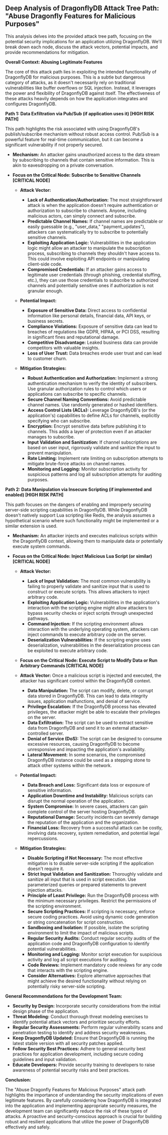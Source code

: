 ## Deep Analysis of DragonflyDB Attack Tree Path: "Abuse Dragonfly Features for Malicious Purposes"

This analysis delves into the provided attack tree path, focusing on the potential security implications for an application utilizing DragonflyDB. We'll break down each node, discuss the attack vectors, potential impacts, and provide recommendations for mitigation.

**Overall Context: Abusing Legitimate Features**

The core of this attack path lies in exploiting the intended functionality of DragonflyDB for malicious purposes. This is a subtle but dangerous category of attacks, as it doesn't necessarily rely on traditional vulnerabilities like buffer overflows or SQL injection. Instead, it leverages the power and flexibility of DragonflyDB against itself. The effectiveness of these attacks heavily depends on how the application integrates and configures DragonflyDB.

**Path 1: Data Exfiltration via Pub/Sub (if application uses it) [HIGH RISK PATH]**

This path highlights the risk associated with using DragonflyDB's publish/subscribe mechanism without robust access control. Pub/Sub is a powerful feature for real-time communication, but it can become a significant vulnerability if not properly secured.

* **Mechanism:** An attacker gains unauthorized access to the data stream by subscribing to channels that contain sensitive information. This is akin to eavesdropping on a private conversation.

* **Focus on the Critical Node: Subscribe to Sensitive Channels [CRITICAL NODE]**

    * **Attack Vector:**
        * **Lack of Authentication/Authorization:** The most straightforward attack is when the application doesn't require authentication or authorization to subscribe to channels. Anyone, including malicious actors, can simply connect and subscribe.
        * **Predictable Channel Names:** If channel names are predictable or easily guessable (e.g., "user_data," "payment_updates"), attackers can systematically try to subscribe to potentially sensitive channels.
        * **Exploiting Application Logic:**  Vulnerabilities in the application logic might allow an attacker to manipulate the subscription process, subscribing to channels they shouldn't have access to. This could involve exploiting API endpoints or manipulating client-side code.
        * **Compromised Credentials:** If an attacker gains access to legitimate user credentials (through phishing, credential stuffing, etc.), they can use those credentials to subscribe to authorized channels and potentially sensitive ones if authorization is not granular enough.

    * **Potential Impact:**
        * **Exposure of Sensitive Data:**  Direct access to confidential information like personal details, financial data, API keys, or business secrets.
        * **Compliance Violations:**  Exposure of sensitive data can lead to breaches of regulations like GDPR, HIPAA, or PCI DSS, resulting in significant fines and reputational damage.
        * **Competitive Disadvantage:**  Leaked business data can provide competitors with valuable insights.
        * **Loss of User Trust:**  Data breaches erode user trust and can lead to customer churn.

    * **Mitigation Strategies:**
        * **Robust Authentication and Authorization:** Implement a strong authentication mechanism to verify the identity of subscribers. Use granular authorization rules to control which users or applications can subscribe to specific channels.
        * **Secure Channel Naming Conventions:** Avoid predictable channel names. Use randomly generated or hashed identifiers.
        * **Access Control Lists (ACLs):** Leverage DragonflyDB's (or the application's) capabilities to define ACLs for channels, explicitly specifying who can subscribe.
        * **Encryption:** Encrypt sensitive data before publishing it to channels. This adds a layer of protection even if an attacker manages to subscribe.
        * **Input Validation and Sanitization:** If channel subscriptions are based on user input, rigorously validate and sanitize the input to prevent manipulation.
        * **Rate Limiting:** Implement rate limiting on subscription attempts to mitigate brute-force attacks on channel names.
        * **Monitoring and Logging:** Monitor subscription activity for suspicious patterns and log all subscription attempts for auditing purposes.

**Path 2: Data Manipulation via Insecure Scripting (if implemented and enabled) [HIGH RISK PATH]**

This path focuses on the dangers of enabling and improperly securing server-side scripting capabilities in DragonflyDB. While DragonflyDB doesn't natively support Lua scripting like Redis, the analysis assumes a hypothetical scenario where such functionality might be implemented or a similar extension is used.

* **Mechanism:** An attacker injects and executes malicious scripts within the DragonflyDB context, allowing them to manipulate data or potentially execute system commands.

* **Focus on the Critical Node: Inject Malicious Lua Script (or similar) [CRITICAL NODE]**

    * **Attack Vector:**
        * **Lack of Input Validation:** The most common vulnerability is failing to properly validate and sanitize input that is used to construct or execute scripts. This allows attackers to inject arbitrary code.
        * **Exploiting Application Logic:**  Vulnerabilities in the application's interaction with the scripting engine might allow attackers to bypass security checks or inject scripts through unexpected pathways.
        * **Command Injection:** If the scripting environment allows interaction with the underlying operating system, attackers can inject commands to execute arbitrary code on the server.
        * **Deserialization Vulnerabilities:** If the scripting engine uses deserialization, vulnerabilities in the deserialization process can be exploited to execute arbitrary code.

    * **Focus on the Critical Node: Execute Script to Modify Data or Run Arbitrary Commands [CRITICAL NODE]**

    * **Attack Vector:** Once a malicious script is injected and executed, the attacker has significant control within the DragonflyDB context.
        * **Data Manipulation:** The script can modify, delete, or corrupt data stored in DragonflyDB. This can lead to data integrity issues, application malfunctions, and denial of service.
        * **Privilege Escalation:** If the DragonflyDB process has elevated privileges, the attacker might be able to escalate their privileges on the server.
        * **Data Exfiltration:** The script can be used to extract sensitive data from DragonflyDB and send it to an external attacker-controlled server.
        * **Denial of Service (DoS):** The script can be designed to consume excessive resources, causing DragonflyDB to become unresponsive and impacting the application's availability.
        * **Lateral Movement:** In some scenarios, the compromised DragonflyDB instance could be used as a stepping stone to attack other systems within the network.

    * **Potential Impact:**
        * **Data Breach and Loss:**  Significant data loss or exposure of sensitive information.
        * **Application Downtime and Instability:**  Malicious scripts can disrupt the normal operation of the application.
        * **System Compromise:**  In severe cases, attackers can gain complete control of the server hosting DragonflyDB.
        * **Reputational Damage:**  Security incidents can severely damage the reputation of the application and the organization.
        * **Financial Loss:**  Recovery from a successful attack can be costly, involving data recovery, system remediation, and potential legal repercussions.

    * **Mitigation Strategies:**
        * **Disable Scripting if Not Necessary:** The most effective mitigation is to disable server-side scripting if the application doesn't require it.
        * **Strict Input Validation and Sanitization:**  Thoroughly validate and sanitize all input that is used in script execution. Use parameterized queries or prepared statements to prevent injection attacks.
        * **Principle of Least Privilege:** Run the DragonflyDB process with the minimum necessary privileges. Restrict the permissions of the scripting environment.
        * **Secure Scripting Practices:**  If scripting is necessary, enforce secure coding practices. Avoid using dynamic code generation or string concatenation for script construction.
        * **Sandboxing and Isolation:**  If possible, isolate the scripting environment to limit the impact of malicious scripts.
        * **Regular Security Audits:**  Conduct regular security audits of the application code and DragonflyDB configuration to identify potential vulnerabilities.
        * **Monitoring and Logging:**  Monitor script execution for suspicious activity and log all script executions for auditing.
        * **Code Reviews:**  Implement mandatory code reviews for any code that interacts with the scripting engine.
        * **Consider Alternatives:** Explore alternative approaches that might achieve the desired functionality without relying on potentially risky server-side scripting.

**General Recommendations for the Development Team:**

* **Security by Design:**  Incorporate security considerations from the initial design phase of the application.
* **Threat Modeling:**  Conduct thorough threat modeling exercises to identify potential attack vectors and prioritize security efforts.
* **Regular Security Assessments:**  Perform regular vulnerability scans and penetration testing to identify and address security weaknesses.
* **Keep DragonflyDB Updated:**  Ensure that DragonflyDB is running the latest stable version with all security patches applied.
* **Follow Security Best Practices:** Adhere to general security best practices for application development, including secure coding guidelines and input validation.
* **Educate Developers:**  Provide security training to developers to raise awareness of potential security risks and best practices.

**Conclusion:**

The "Abuse Dragonfly Features for Malicious Purposes" attack path highlights the importance of understanding the security implications of even legitimate features. By carefully considering how DragonflyDB is integrated into the application and implementing appropriate security measures, the development team can significantly reduce the risk of these types of attacks. A proactive and security-conscious approach is crucial for building robust and resilient applications that utilize the power of DragonflyDB effectively and safely.
